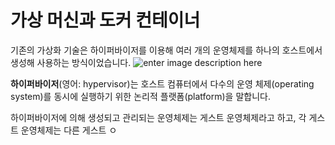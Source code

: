 # 가상 머신과 도커 컨테이너

기존의 가상화 기술은 하이퍼바이저를 이용해 여러 개의 운영체제를 하나의 호스트에서 생성해 사용하는 방식이었습니다. 
![enter image description here](https://blog.netapp.com/wp-content/uploads/2016/03/Screen-Shot-2018-03-20-at-9.24.09-AM.png)

**하이퍼바이저**(영어: hypervisor)는 호스트 컴퓨터에서 다수의 운영 체제(operating system)를 동시에 실행하기 위한 논리적 플랫폼(platform)을 말합니다. 

하이퍼바이저에 의해 생성되고 관리되는 운영체제는 게스트 운영체제라고 하고, 각 게스트 운영체제는 다른 게스트 ㅇ
<!--stackedit_data:
eyJoaXN0b3J5IjpbMTI1Nzg0NjI2MiwxMDk4MzE2NDYzXX0=
-->